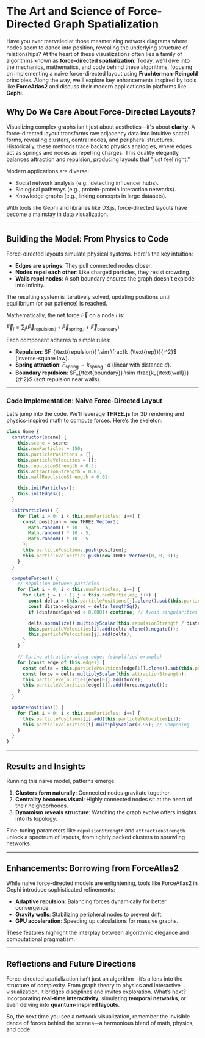 
# The Art and Science of Force-Directed Graph Spatialization  

Have you ever marveled at those mesmerizing network diagrams where nodes seem to dance into position, revealing the underlying structure of relationships? At the heart of these visualizations often lies a family of algorithms known as **force-directed spatialization**. Today, we'll dive into the mechanics, mathematics, and code behind these algorithms, focusing on implementing a naive force-directed layout using **Fruchterman-Reingold** principles. Along the way, we'll explore key enhancements inspired by tools like **ForceAtlas2** and discuss their modern applications in platforms like **Gephi**.

## Why Do We Care About Force-Directed Layouts?

Visualizing complex graphs isn't just about aesthetics—it's about **clarity**. A force-directed layout transforms raw adjacency data into intuitive spatial forms, revealing clusters, central nodes, and peripheral structures. Historically, these methods trace back to physics analogies, where edges act as springs and nodes as repelling charges. This duality elegantly balances attraction and repulsion, producing layouts that "just feel right."

Modern applications are diverse:
- Social network analysis (e.g., detecting influencer hubs).
- Biological pathways (e.g., protein-protein interaction networks).
- Knowledge graphs (e.g., linking concepts in large datasets).

With tools like Gephi and libraries like D3.js, force-directed layouts have become a mainstay in data visualization.

---

## Building the Model: From Physics to Code  

Force-directed layouts simulate physical systems. Here's the key intuition:
- **Edges are springs**: They pull connected nodes closer.
- **Nodes repel each other**: Like charged particles, they resist crowding.
- **Walls repel nodes**: A soft boundary ensures the graph doesn't explode into infinity.

The resulting system is iteratively solved, updating positions until equilibrium (or our patience) is reached.

Mathematically, the net force $\vec{F}$ on a node $i$ is:

$\vec{F}_i = \sum_j (\vec{F}_\text{repulsion,j} + \vec{F}_\text{spring,j} + \vec{F}_\text{boundary})$

Each component adheres to simple rules:
- **Repulsion**: $F_{\text{repulsion}} \sim \frac{k_{\text{rep}}}{r^2}$ (inverse-square law).
- **Spring attraction**: $F_{\text{spring}} \sim k_{\text{spring}} \cdot d$ (linear with distance $d$).
- **Boundary repulsion**: $F_{\text{boundary}} \sim \frac{k_{\text{wall}}}{d^2}$ (soft repulsion near walls).

---

### Code Implementation: Naive Force-Directed Layout  

Let’s jump into the code. We'll leverage **THREE.js** for 3D rendering and physics-inspired math to compute forces. Here’s the skeleton:

```javascript
class Game {
  constructor(scene) {
    this.scene = scene;
    this.numParticles = 150;
    this.particlePositions = [];
    this.particleVelocities = [];
    this.repulsionStrength = 0.5;
    this.attractionStrength = 0.01;
    this.wallRepulsionStrength = 0.01;

    this.initParticles();
    this.initEdges();
  }

  initParticles() {
    for (let i = 0; i < this.numParticles; i++) {
      const position = new THREE.Vector3(
        Math.random() * 10 - 5,
        Math.random() * 10 - 5,
        Math.random() * 10 - 5
      );
      this.particlePositions.push(position);
      this.particleVelocities.push(new THREE.Vector3(0, 0, 0));
    }
  }

  computeForces() {
    // Repulsion between particles
    for (let i = 0; i < this.numParticles; i++) {
      for (let j = i + 1; j < this.numParticles; j++) {
        const delta = this.particlePositions[j].clone().sub(this.particlePositions[i]);
        const distanceSquared = delta.lengthSq();
        if (distanceSquared < 0.0001) continue; // Avoid singularities

        delta.normalize().multiplyScalar(this.repulsionStrength / distanceSquared);
        this.particleVelocities[i].add(delta.clone().negate());
        this.particleVelocities[j].add(delta);
      }
    }

    // Spring attraction along edges (simplified example)
    for (const edge of this.edges) {
      const delta = this.particlePositions[edge[1]].clone().sub(this.particlePositions[edge[0]]);
      const force = delta.multiplyScalar(this.attractionStrength);
      this.particleVelocities[edge[0]].add(force);
      this.particleVelocities[edge[1]].add(force.negate());
    }
  }

  updatePositions() {
    for (let i = 0; i < this.numParticles; i++) {
      this.particlePositions[i].add(this.particleVelocities[i]);
      this.particleVelocities[i].multiplyScalar(0.95); // Dampening
    }
  }
}
```

---

## Results and Insights  

Running this naive model, patterns emerge:
1. **Clusters form naturally**: Connected nodes gravitate together.
2. **Centrality becomes visual**: Highly connected nodes sit at the heart of their neighborhoods.
3. **Dynamism reveals structure**: Watching the graph evolve offers insights into its topology.

Fine-tuning parameters like `repulsionStrength` and `attractionStrength` unlock a spectrum of layouts, from tightly packed clusters to sprawling networks.

---

## Enhancements: Borrowing from ForceAtlas2  

While naive force-directed models are enlightening, tools like ForceAtlas2 in Gephi introduce sophisticated refinements:
- **Adaptive repulsion**: Balancing forces dynamically for better convergence.
- **Gravity wells**: Stabilizing peripheral nodes to prevent drift.
- **GPU acceleration**: Speeding up calculations for massive graphs.

These features highlight the interplay between algorithmic elegance and computational pragmatism.

---

## Reflections and Future Directions  

Force-directed spatialization isn’t just an algorithm—it’s a lens into the structure of complexity. From graph theory to physics and interactive visualization, it bridges disciplines and invites exploration. What’s next? Incorporating **real-time interactivity**, simulating **temporal networks**, or even delving into **quantum-inspired layouts**.

So, the next time you see a network visualization, remember the invisible dance of forces behind the scenes—a harmonious blend of math, physics, and code.

